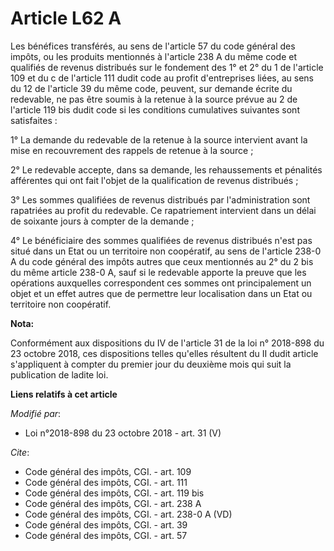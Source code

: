 # Article L62 A

Les bénéfices transférés, au sens de l'article 57 du code général des impôts, ou les produits mentionnés à l'article 238 A du
même code et qualifiés de revenus distribués sur le fondement des 1° et 2° du 1 de l'article 109 et du c de l'article 111
dudit code au profit d'entreprises liées, au sens du 12 de l'article 39 du même code, peuvent, sur demande écrite du
redevable, ne pas être soumis à la retenue à la source prévue au 2 de l'article 119 bis dudit code si les conditions
cumulatives suivantes sont satisfaites :

1° La demande du redevable de la retenue à la source intervient avant la mise en recouvrement des rappels de retenue à la
source ;

2° Le redevable accepte, dans sa demande, les rehaussements et pénalités afférentes qui ont fait l'objet de la qualification
de revenus distribués ;

3° Les sommes qualifiées de revenus distribués par l'administration sont rapatriées au profit du redevable. Ce rapatriement
intervient dans un délai de soixante jours à compter de la demande ;

4° Le bénéficiaire des sommes qualifiées de revenus distribués n'est pas situé dans un Etat ou un territoire non coopératif,
au sens de l'article 238-0 A du code général des impôts autres que ceux mentionnés au 2° du 2 bis du même article 238-0 A,
sauf si le redevable apporte la preuve que les opérations auxquelles correspondent ces sommes ont principalement un objet et
un effet autres que de permettre leur localisation dans un Etat ou territoire non coopératif.

**Nota:**

Conformément aux dispositions du IV de l'article 31 de la loi n° 2018-898 du 23 octobre 2018, ces dispositions telles
qu'elles résultent du II dudit article s'appliquent à compter du premier jour du deuxième mois qui suit la publication de
ladite loi.

**Liens relatifs à cet article**

_Modifié par_:

  - Loi n°2018-898 du 23 octobre 2018 - art. 31 (V)

_Cite_:

  - Code général des impôts, CGI. - art. 109
  - Code général des impôts, CGI. - art. 111
  - Code général des impôts, CGI. - art. 119 bis
  - Code général des impôts, CGI. - art. 238 A
  - Code général des impôts, CGI. - art. 238-0 A (VD)
  - Code général des impôts, CGI. - art. 39
  - Code général des impôts, CGI. - art. 57
